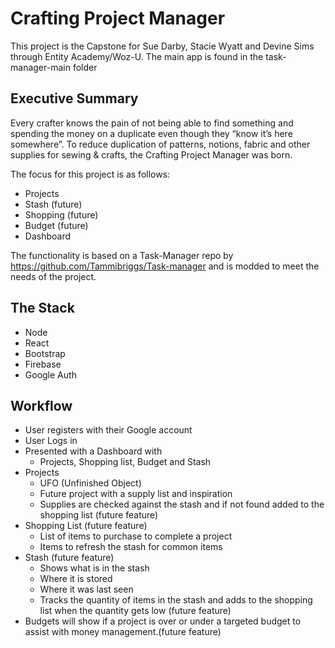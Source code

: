 # Crafting Project Manager

This project is the Capstone for Sue Darby, Stacie Wyatt and Devine Sims through Entity Academy/Woz-U. The main app is found in the task-manager-main folder

## Executive Summary

Every crafter knows the pain of not being able to find something and spending the money on a duplicate even though they “know it’s here somewhere”. To reduce duplication of patterns, notions, fabric and other supplies for sewing & crafts, the Crafting Project Manager was born. 

The focus for this project is as follows:

- Projects
- Stash (future)
- Shopping (future)
- Budget (future)
- Dashboard

The functionality is based on a Task-Manager repo by https://github.com/Tammibriggs/Task-manager and is modded to meet the needs of the project.

## The Stack

- Node
- React
- Bootstrap
- Firebase
- Google Auth

## Workflow

- User registers with their Google account
- User Logs in
- Presented with a Dashboard with
  -   Projects, Shopping list, Budget and Stash
- Projects 
  -   UFO (Unfinished Object) 
  -   Future project with a supply list and inspiration
  -   Supplies are checked against the stash and if not found added to the shopping list (future feature)
- Shopping List (future feature)
  -   List of items to purchase to complete a project
  -   Items to refresh the stash for common items
- Stash (future feature)
  -   Shows what is in the stash
  -   Where it is stored
  -   Where it was last seen
  -   Tracks the quantity of items in the stash and adds to the shopping list when the quantity gets low (future feature)
- Budgets will show if a project is over or under a targeted budget to assist with money management.(future feature)
